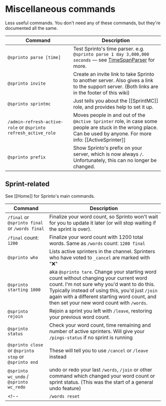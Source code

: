 # Miscellaneous commands

Less useful commands. You don't need any of these commands, but they're documented all the same.

| Command | Description |
| --- | --- |
| `@sprinto parse [time]` | Test Sprinto's time parser. e.g. `@sprinto parse 1 day 3,000,000 seconds` — see [TimeSpanParser](https://github.com/quole/TimeSpanParser) for more. |
| `@sprinto invite` | Create an invite link to take Sprinto to another server. Also gives a link to the support server. (Both links are in the footer of this wiki) |
| `@sprinto sprintmc` | Just tells you about the [[SprintMC]] role, and provides help to set it up. |
| `/admin-refresh-active-role` or `@sprinto refresh_active_role` | Moves people in and out of the `@Active Sprinter` role, in case some people are stuck in the wrong place. Can be used by anyone. For more info: [[ActiveSprinter]] |
| `@sprinto prefix` | Show Sprinto's prefix on your server, which is now always `/`. Unfortunately, this can no longer be changed. |

## Sprint-related

See [[Home]] for Sprinto's main commands.

| Command | Description |
| --- | --- |
| `/final` or `@sprinto final` or `/words final` | Finalize your word count, so Sprinto won't wait for you to update it later (or will stop waiting if the sprint is over).  |
| `/final` count: `1200` | Finalize your word count with 1200 total words. Same as `/words` count: `1200 final` |
| `@sprinto who` | Lists active sprinters in the channel. Sprinters who have voted to `_cancel` are marked with "❌" |
| `@sprinto starting 1000`| aka `@sprinto tare`. Change your starting word count without changing your current word count. I'm not sure why you'd want to do this. Typically instead of using this, you'd just `/join` again with a different starting word count, and then set your new word count with `/words`. |
| `@sprinto rejoin` | Rejoin a sprint you left with `/leave`, restoring your previous word count. |
| `@sprinto status` | Check your word count, time remaining and number of active sprinters. Will give your `/pings-status` if no sprint is running |
| `@sprinto close` or `@sprinto stop` or `@sprinto end` | These will tell you to use `/cancel` or `/leave` instead |
| `@sprinto wc_undo` / `@sprinto wc_redo` | undo or redo your last `/words`, `/join` or other command which changed your word count or sprint status. (This was the start of a general undo feature) |
<!-- | `/words reset`| Same as `/words 0 new` | -->